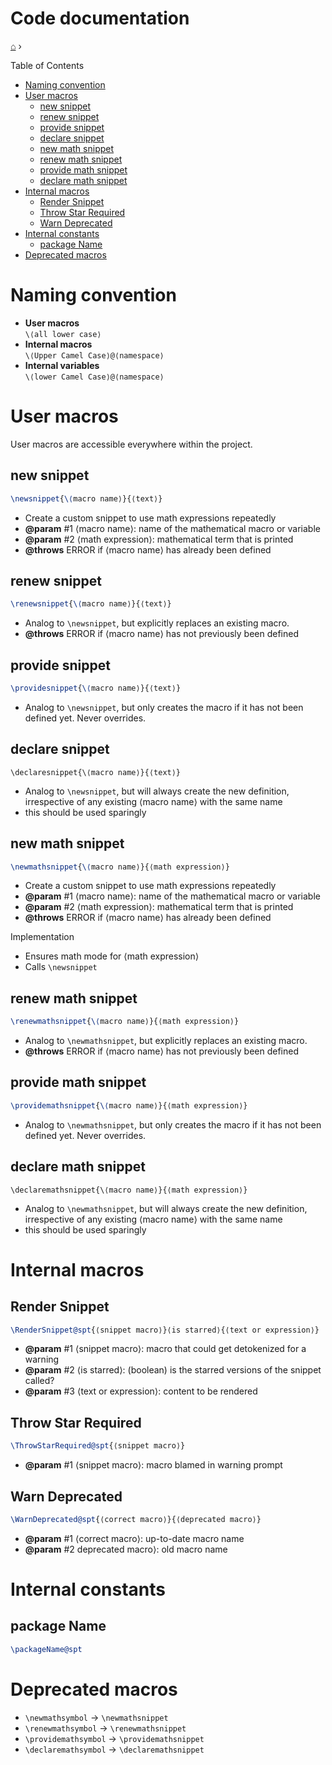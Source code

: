 <h1> Code documentation </h1>

[⌂](README.md) ›

Table of Contents
- [Naming convention](#naming-convention)
- [User macros](#user-macros)
  - [new snippet](#new-snippet)
  - [renew snippet](#renew-snippet)
  - [provide snippet](#provide-snippet)
  - [declare snippet](#declare-snippet)
  - [new math snippet](#new-math-snippet)
  - [renew math snippet](#renew-math-snippet)
  - [provide math snippet](#provide-math-snippet)
  - [declare math snippet](#declare-math-snippet)
- [Internal macros](#internal-macros)
  - [Render Snippet](#render-snippet)
  - [Throw Star Required](#throw-star-required)
  - [Warn Deprecated](#warn-deprecated)
- [Internal constants](#internal-constants)
  - [package Name](#package-name)
- [Deprecated macros](#deprecated-macros)

# Naming convention

- **User macros**  
    `\⟨all lower case⟩`
- **Internal macros**  
    `\⟨Upper Camel Case⟩@⟨namespace⟩`
- **Internal variables**  
    `\⟨lower Camel Case⟩@⟨namespace⟩`

# User macros
User macros are accessible everywhere within the project.

## new snippet
```latex
\newsnippet{\⟨macro name⟩}{⟨text⟩}
```
- Create a custom snippet to use math expressions repeatedly
- **@param** #1 ⟨macro name⟩: name of the mathematical macro or variable
- **@param** #2 ⟨math expression⟩: mathematical term that is printed
- **@throws** ERROR if ⟨macro name⟩ has already been defined

## renew snippet
```latex
\renewsnippet{\⟨macro name⟩}{⟨text⟩}
```
- Analog to `\newsnippet`, but explicitly replaces an existing macro.
- **@throws** ERROR if ⟨macro name⟩ has not previously been defined

## provide snippet
```latex
\providesnippet{\⟨macro name⟩}{⟨text⟩}
```
- Analog to `\newsnippet`, but only creates the macro if it has not been defined yet. Never overrides.

## declare snippet
`\declaresnippet{\⟨macro name⟩}{⟨text⟩}`
- Analog to `\newsnippet`, but will always create the new definition, irrespective of any existing ⟨macro name⟩ with the same name
- this should be used sparingly


## new math snippet
```latex
\newmathsnippet{\⟨macro name⟩}{⟨math expression⟩}
```
- Create a custom snippet to use math expressions repeatedly
- **@param** #1 ⟨macro name⟩: name of the mathematical macro or variable
- **@param** #2 ⟨math expression⟩: mathematical term that is printed
- **@throws** ERROR if ⟨macro name⟩ has already been defined

Implementation
- Ensures math mode for ⟨math expression⟩
- Calls `\newsnippet` 


## renew math snippet
```latex
\renewmathsnippet{\⟨macro name⟩}{⟨math expression⟩}
```
- Analog to `\newmathsnippet`, but explicitly replaces an existing macro.
- **@throws** ERROR if ⟨macro name⟩ has not previously been defined

## provide math snippet
```latex
\providemathsnippet{\⟨macro name⟩}{⟨math expression⟩}
```
- Analog to `\newmathsnippet`, but only creates the macro if it has not been defined yet. Never overrides.

## declare math snippet
`\declaremathsnippet{\⟨macro name⟩}{⟨math expression⟩}`
- Analog to `\newmathsnippet`, but will always create the new definition, irrespective of any existing ⟨macro name⟩ with the same name
- this should be used sparingly

# Internal macros

## Render Snippet
```latex
\RenderSnippet@spt{⟨snippet macro⟩}⟨is starred⟩{⟨text or expression⟩}
```
- **@param** #1 ⟨snippet macro⟩: macro that could get detokenized for a warning
- **@param** #2 ⟨is starred⟩: (boolean) is the starred versions of the snippet called?
- **@param** #3 ⟨text or expression⟩: content to be rendered

## Throw Star Required
```latex
\ThrowStarRequired@spt{⟨snippet macro⟩}
```
- **@param** #1 ⟨snippet macro⟩: macro blamed in warning prompt

## Warn Deprecated
```latex
\WarnDeprecated@spt{⟨correct macro⟩}{⟨deprecated macro⟩}
```
- **@param** #1 ⟨correct macro⟩: up-to-date macro name
- **@param** #2 deprecated macro⟩: old macro name

# Internal constants

## package Name
```latex
\packageName@spt
```

# Deprecated macros

- `\newmathsymbol` → `\newmathsnippet`
- `\renewmathsymbol` → `\renewmathsnippet`
- `\providemathsymbol` → `\providemathsnippet`
- `\declaremathsymbol` → `\declaremathsnippet`